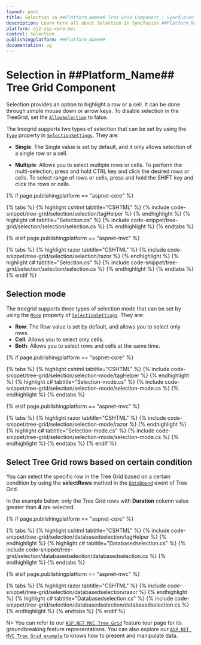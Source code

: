 ```yaml
---
layout: post
title: Selection in ##Platform_Name## Tree Grid Component | Syncfusion
description: Learn here all about Selection in Syncfusion ##Platform_Name## Tree Grid component of Syncfusion Essential JS 2 and more.
platform: ej2-asp-core-mvc
control: Selection
publishingplatform: ##Platform_Name##
documentation: ug
---
```



# Selection in ##Platform_Name## Tree Grid Component

Selection provides an option to highlight a row or a cell. It can be done through simple mouse down or arrow keys. To disable selection in the TreeGrid, set the [`AllowSelection`](https://help.syncfusion.com/cr/cref_files/aspnetcore-js2/Syncfusion.EJ2~Syncfusion.EJ2.TreeGrid.TreeGrid~AllowSelection.html) to false.

The treegrid supports two types of selection that can be set by using the [`Type`](https://help.syncfusion.com/cr/cref_files/aspnetcore-js2/aspnetcore/Syncfusion.EJ2~Syncfusion.EJ2.TreeGrid.TreeGridSelectionSettings~Type.html) property in [`SelectionSettings`](https://help.syncfusion.com/cr/cref_files/aspnetcore-js2/Syncfusion.EJ2~Syncfusion.EJ2.TreeGrid.TreeGridSelectionSettings.html). They are:

* **Single**: The Single value is set by default, and it only allows selection of a single row or a cell.

* **Multiple**: Allows you to select multiple rows or cells.
To perform the multi-selection, press and hold CTRL key and click the desired rows or cells. To select range of rows or cells, press and hold the SHIFT key and click the rows or cells.

{% if page.publishingplatform == "aspnet-core" %}

{% tabs %}
{% highlight cshtml tabtitle="CSHTML" %}
{% include code-snippet/tree-grid/selection/selection/tagHelper %}
{% endhighlight %}
{% highlight c# tabtitle="Selection.cs" %}
{% include code-snippet/tree-grid/selection/selection/selection.cs %}
{% endhighlight %}
{% endtabs %}

{% elsif page.publishingplatform == "aspnet-mvc" %}

{% tabs %}
{% highlight razor tabtitle="CSHTML" %}
{% include code-snippet/tree-grid/selection/selection/razor %}
{% endhighlight %}
{% highlight c# tabtitle="Selection.cs" %}
{% include code-snippet/tree-grid/selection/selection/selection.cs %}
{% endhighlight %}
{% endtabs %}
{% endif %}



## Selection mode

The treegrid supports three types of selection mode that can be set by using the [`Mode`](https://help.syncfusion.com/cr/cref_files/aspnetcore-js2/aspnetcore/Syncfusion.EJ2~Syncfusion.EJ2.TreeGrid.TreeGridSelectionSettings~Mode.html) property of [`SelectionSettings`](https://help.syncfusion.com/cr/cref_files/aspnetcore-js2/Syncfusion.EJ2~Syncfusion.EJ2.TreeGrid.TreeGridSelectionSettings.html). They are:

* **Row**: The Row value is set by default, and allows you to select only rows.
* **Cell**: Allows you to select only cells.
* **Both**: Allows you to select rows and cells at the same time.

{% if page.publishingplatform == "aspnet-core" %}

{% tabs %}
{% highlight cshtml tabtitle="CSHTML" %}
{% include code-snippet/tree-grid/selection/selection-mode/tagHelper %}
{% endhighlight %}
{% highlight c# tabtitle="Selection-mode.cs" %}
{% include code-snippet/tree-grid/selection/selection-mode/selection-mode.cs %}
{% endhighlight %}
{% endtabs %}

{% elsif page.publishingplatform == "aspnet-mvc" %}

{% tabs %}
{% highlight razor tabtitle="CSHTML" %}
{% include code-snippet/tree-grid/selection/selection-mode/razor %}
{% endhighlight %}
{% highlight c# tabtitle="Selection-mode.cs" %}
{% include code-snippet/tree-grid/selection/selection-mode/selection-mode.cs %}
{% endhighlight %}
{% endtabs %}
{% endif %}

## Select Tree Grid rows based on certain condition

You can select the specific row in the Tree Grid based on a certain condition by using the **selectRows** method in the [`DataBound`](https://help.syncfusion.com/cr/aspnetmvc-js2/Syncfusion.EJ2.TreeGrid.TreeGrid.html#Syncfusion_EJ2_TreeGrid_TreeGrid_DataBound) event of Tree Grid.

In the example below, only the Tree Grid rows with **Duration** column value greater than **4** are selected.

{% if page.publishingplatform == "aspnet-core" %}

{% tabs %}
{% highlight cshtml tabtitle="CSHTML" %}
{% include code-snippet/tree-grid/selection/databasedselection/tagHelper %}
{% endhighlight %}
{% highlight c# tabtitle="Databasedselection.cs" %}
{% include code-snippet/tree-grid/selection/databasedselection/databasedselection.cs %}
{% endhighlight %}
{% endtabs %}

{% elsif page.publishingplatform == "aspnet-mvc" %}

{% tabs %}
{% highlight razor tabtitle="CSHTML" %}
{% include code-snippet/tree-grid/selection/databasedselection/razor %}
{% endhighlight %}
{% highlight c# tabtitle="Databasedselection.cs" %}
{% include code-snippet/tree-grid/selection/databasedselection/databasedselection.cs %}
{% endhighlight %}
{% endtabs %}
{% endif %}

N> You can refer to our [`ASP.NET MVC Tree Grid`](https://www.syncfusion.com/aspnet-mvc-ui-controls/tree-grid) feature tour page for its groundbreaking feature representations. You can also explore our [`ASP.NET MVC Tree Grid example`](https://ej2.syncfusion.com/aspnetmvc/TreeGrid/Overview#/material) to knows how to present and manipulate data.